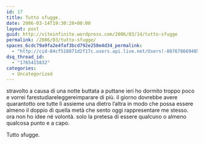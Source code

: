 ```yaml
---
id: 17
title: Tutto sfugge.
date: 2006-03-14T19:30:28+00:00
layout: post
guid: http://viteinfinite.wordpress.com/2006/03/14/tutto-sfugge
permalink: /2006/03/tutto-sfugge/
spaces_6cdc79a9fa2e4faf3bcd792e250e4d34_permalink:
  - "http://cid-84cf518871d2f17c.users.api.live.net/Users(-8876786694056906372)/Blogs('84CF518871D2F17C!102')/Entries('84CF518871D2F17C!183')?authkey=fENm43hoal0%24"
dsq_thread_id:
  - "1765415832"
categories:
  - Uncategorized
---
```

<div id="msgcns!84CF518871D2F17C!183" class="bvMsg">
  <div>
  </div>
  
  <p>
    stravolto a causa di una notte buttata a puttane ieri ho dormito troppo poco e vorrei farestudiareleggereimparare di più. il giorno dovrebbe avere quarantotto ore tutte lì assieme una dietro l’altra in modo che possa essere almeno il doppio di quella metà che sento oggi rappresentare me stesso. ora non ho idee né volontà. solo la pretesa di essere qualcuno o almeno qualcosa punto e a capo.
  </p>
  
  <p>
    Tutto sfugge.
  </p>
</div>